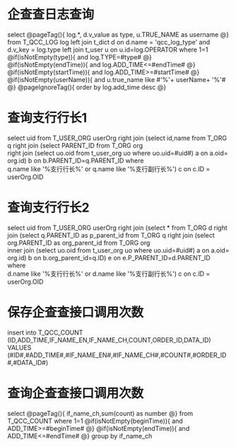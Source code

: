 企查查日志查询
===
select
@pageTag(){
    log.*,
    d.v_value as type,
    u.TRUE_NAME as username
@}
from T_QCC_LOG log 
left join t_dict d on d.name = 'qcc_log_type' and d.v_key = log.type
left join t_user u on u.id=log.OPERATOR
where 1=1
@if(isNotEmpty(type)){
    and log.TYPE=#type#
@}
@if(isNotEmpty(endTime)){
    and log.ADD_TIME<=#endTime#
@}
@if(isNotEmpty(startTime)){
    and log.ADD_TIME>=#startTime#
@}
@if(isNotEmpty(userName)){
    and u.true_name like #'%'+ userName+ '%'#
@}
@pageIgnoreTag(){
    order by log.add_time desc
@}

查询支行行长1
===
select uid from T_USER_ORG userOrg 
    right join (select id,name from T_ORG q 
    right join (select PARENT_ID from T_ORG org  
    right join (select uo.oid from t_user_org uo where uo.uid=#uid#) a 
    on a.oid= org.id) b on b.PARENT_ID=q.PARENT_ID
    where  
    q.name like '%支行行长%' or q.name like '%支行副行长%') c  on c.ID = userOrg.OID
    
查询支行行长2
===
select uid from T_USER_ORG userOrg 
    right join (select * from T_ORG d
     right join (select q.PARENT_ID as p_parent_id from T_ORG q 
    right join (select org.PARENT_ID as org_parent_id from T_ORG org  
    inner join (select uo.oid from t_user_org uo where uo.uid=#uid#) a 
    on a.oid= org.id) b on b.org_parent_id=q.ID) e on e.P_PARENT_ID=d.PARENT_ID
    where  
    d.name like '%支行行长%' or d.name like '%支行副行长%') c  on c.ID = userOrg.OID
    
保存企查查接口调用次数
===
insert into T_QCC_COUNT (ID,ADD_TIME,IF_NAME_EN,IF_NAME_CH,COUNT,ORDER_ID,DATA_ID) VALUES (#ID#,#ADD_TIME#,#IF_NAME_EN#,#IF_NAME_CH#,#COUNT#,#ORDER_ID#,#DATA_ID#)

查询企查查接口调用次数
===
select 
@pageTag(){
   if_name_ch,sum(count) as number 
@}
from T_QCC_COUNT where 1=1
@if(isNotEmpty(beginTime)){
    and ADD_TIME>=#beginTime#
@}
@if(isNotEmpty(endTime)){
    and ADD_TIME<=#endTime#
@}
group by if_name_ch



